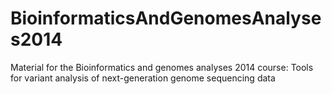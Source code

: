 BioinformaticsAndGenomesAnalyses2014
====================================

Material for the Bioinformatics and genomes analyses 2014 course:
Tools for variant analysis of next-generation genome sequencing data
